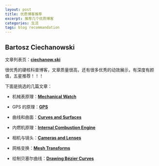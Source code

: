 ```yaml
---
layout: post
title: 优质博客推荐
excerpt: 推荐几个优质博客
categories: 生活
tags: blog recommandation
---
```


## Bartosz Ciechanowski

文章列表页：[**ciechanow.ski**](https://ciechanow.ski/archives/)

很优秀的硬核科普博客，文章质量很高，还有很多优秀的动效展示，有深度有颜值，五星推荐！！！

下面是挑选的几篇文章：

* 机械表原理：[**Mechanical Watch**](https://ciechanow.ski/mechanical-watch/)

* GPS 的原理：[**GPS**](https://ciechanow.ski/gps/)

* 曲线和曲面：[**Curves and Surfaces**](https://ciechanow.ski/curves-and-surfaces/)

* 内燃机原理：[**Internal Combustion Engine**](https://ciechanow.ski/internal-combustion-engine/)

* 相机与镜头：[**Cameras and Lenses**](https://ciechanow.ski/cameras-and-lenses/)

* 网格变换：[**Mesh Transforms**](https://ciechanow.ski/mesh-transforms/)

* 绘制贝塞尔曲线：[**Drawing Bézier Curves**](https://ciechanow.ski/drawing-bezier-curves/)
